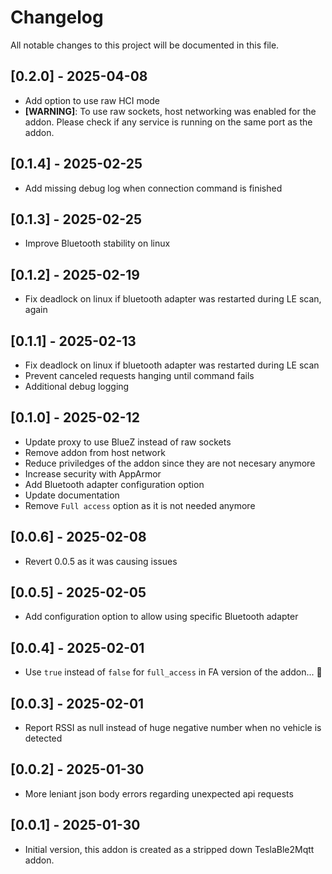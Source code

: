 # Changelog

All notable changes to this project will be documented in this file.

## [0.2.0] - 2025-04-08

- Add option to use raw HCI mode
- **[WARNING]**: To use raw sockets, host networking was enabled for the addon. Please check if any service is running on the same port as the addon.

## [0.1.4] - 2025-02-25

- Add missing debug log when connection command is finished

## [0.1.3] - 2025-02-25

- Improve Bluetooth stability on linux

## [0.1.2] - 2025-02-19

- Fix deadlock on linux if bluetooth adapter was restarted during LE scan, again

## [0.1.1] - 2025-02-13

- Fix deadlock on linux if bluetooth adapter was restarted during LE scan
- Prevent canceled requests hanging until command fails
- Additional debug logging

## [0.1.0] - 2025-02-12

- Update proxy to use BlueZ instead of raw sockets
- Remove addon from host network
- Reduce priviledges of the addon since they are not necesary anymore
- Increase security with AppArmor 
- Add Bluetooth adapter configuration option
- Update documentation
- Remove `Full access` option as it is not needed anymore

## [0.0.6] - 2025-02-08

- Revert 0.0.5 as it was causing issues

## [0.0.5] - 2025-02-05

- Add configuration option to allow using specific Bluetooth adapter

## [0.0.4] - 2025-02-01

- Use `true` instead of `false` for `full_access` in FA version of the addon... 🤦

## [0.0.3] - 2025-02-01

- Report RSSI as null instead of huge negative number when no vehicle is detected

## [0.0.2] - 2025-01-30

- More leniant json body errors regarding unexpected api requests

## [0.0.1] - 2025-01-30

- Initial version, this addon is created as a stripped down TeslaBle2Mqtt addon.